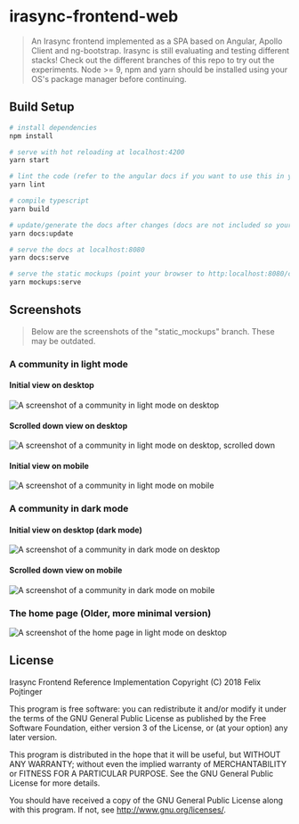 # irasync-frontend-web

> An Irasync frontend implemented as a SPA based on Angular, Apollo Client and ng-bootstrap.
> Irasync is still evaluating and testing different stacks! Check out the different branches of this repo to try out the experiments.
> Node >= 9, npm and yarn should be installed using your OS's package manager before continuing.

## Build Setup

```bash
# install dependencies
npm install

# serve with hot reloading at localhost:4200
yarn start

# lint the code (refer to the angular docs if you want to use this in your IDE)
yarn lint

# compile typescript
yarn build

# update/generate the docs after changes (docs are not included so your have to run this command at least once)
yarn docs:update

# serve the docs at localhost:8080
yarn docs:serve

# serve the static mockups (point your browser to http:localhost:8080/c/cyberpunk.html or http:localhost:8080/c/cyberpunk-dark.html to look at the styling)
yarn mockups:serve
```

## Screenshots

> Below are the screenshots of the "static_mockups" branch. These may be outdated.

### A community in light mode

#### Initial view on desktop

![A screenshot of a community in light mode on desktop](screenshots/screenshot_c_cyberpunk_light_lg_top.jpg)

#### Scrolled down view on desktop

![A screenshot of a community in light mode on desktop, scrolled down](screenshots/screenshot_c_cyberpunk_light_lg_bottom.png)

#### Initial view on mobile

![A screenshot of a community in light mode on mobile](screenshots/screenshot_c_cyberpunk_light_sm.png)

### A community in dark mode

#### Initial view on desktop (dark mode)

![A screenshot of a community in dark mode on desktop](screenshots/screenshot_c_cyberpunk_dark_lg_top.jpg)

#### Scrolled down view on mobile

![A screenshot of a community in dark mode on mobile](screenshots/screenshot_c_cyberpunk_dark_sm_bottom.png)

### The home page (Older, more minimal version)

![A screenshot of the home page in light mode on desktop](screenshots/screenshot_home_light_lg.png)

## License

Irasync Frontend Reference Implementation
Copyright (C) 2018 Felix Pojtinger

This program is free software: you can redistribute it and/or modify
it under the terms of the GNU General Public License as published by
the Free Software Foundation, either version 3 of the License, or
(at your option) any later version.

This program is distributed in the hope that it will be useful,
but WITHOUT ANY WARRANTY; without even the implied warranty of
MERCHANTABILITY or FITNESS FOR A PARTICULAR PURPOSE.  See the
GNU General Public License for more details.

You should have received a copy of the GNU General Public License
along with this program.  If not, see <http://www.gnu.org/licenses/>.
